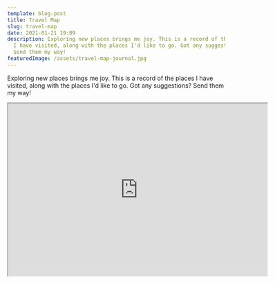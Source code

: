 ```yaml
---
template: blog-post
title: Travel Map
slug: travel-map
date: 2021-01-21 19:09
description: Exploring new places brings me joy. This is a record of the places
  I have visited, along with the places I'd like to go. Got any suggestions?
  Send them my way!
featuredImage: /assets/travel-map-journal.jpg
---
```

Exploring new places brings me joy. This is a record of the places I have visited, along with the places I'd like to go. Got any suggestions? Send them my way!

<iframe src="https://www.google.com/maps/d/embed?mid=1JhrnRW3fAkrs6GI-p4Z8PVcTlIAH8Z14" width="600" height="400"></iframe>